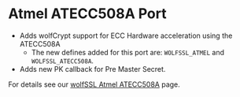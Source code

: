 # Atmel ATECC508A Port

* Adds wolfCrypt support for ECC Hardware acceleration using the ATECC508A
	* The new defines added for this port are: `WOLFSSL_ATMEL` and `WOLFSSL_ATECC508A`.
* Adds new PK callback for Pre Master Secret.


For details see our [wolfSSL Atmel ATECC508A](wolfhttps://wolfssl.com/wolfSSL/wolfssl-atmel.html) page.
